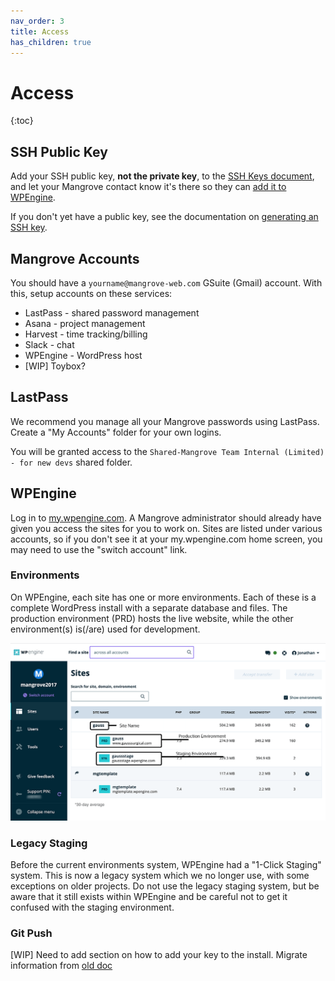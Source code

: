 ```yaml
---
nav_order: 3
title: Access
has_children: true
---
```

# Access
{:toc}

## SSH Public Key
Add your SSH public key, **not the private key**, to the [SSH Keys document](https://docs.google.com/document/d/18f2wRxvz3h4fRB6XDwiAOWtG9yAR9olstZruN3ppMRY), and let your Mangrove contact know it's there so they can [add it to WPEngine](wpe-add-git-key).

If you don't yet have a public key, see the documentation on [generating an SSH key](generate-ssh-key).

## Mangrove Accounts
You should have a `yourname@mangrove-web.com` GSuite (Gmail) account. With this, setup accounts on these services:
* LastPass - shared password management
* Asana - project management
* Harvest - time tracking/billing
* Slack - chat
* WPEngine - WordPress host
* [WIP] Toybox?

## LastPass
We recommend you manage all your Mangrove passwords using LastPass. Create a "My Accounts" folder for your own logins.

You will be granted access to the `Shared-Mangrove Team Internal (Limited) - for new devs` shared folder.

## WPEngine
Log in to [my.wpengine.com](https://my.wpengine.com/). A Mangrove administrator should already have given you access the sites for you to work on. Sites are listed under various accounts, so if you don't see it at your my.wpengine.com home screen, you may need to use the "switch account" link.

### Environments
On WPEngine, each site has one or more environments. Each of these is a complete WordPress install with a separate database and files. The production environment (PRD) hosts the live website, while the other environment(s) is(/are) used for development.

![Annotated screenshot showing WPE environments](wpe-environments-annotated.png)

### Legacy Staging
Before the current environments system, WPEngine had a "1-Click Staging" system. This is now a legacy system which we no longer use, with some exceptions on older projects. Do not use the legacy staging system, but be aware that it still exists within WPEngine and be careful not to get it confused with the staging environment.

### Git Push

[WIP] Need to add section on how to add your key to the install. Migrate information from [old doc](https://docs.google.com/document/d/1_crq1N6WO2zQfl8oo7vNUDeOxHqjJClZd9Iq07OB4cI/edit#heading=h.c6gabspss82x)
